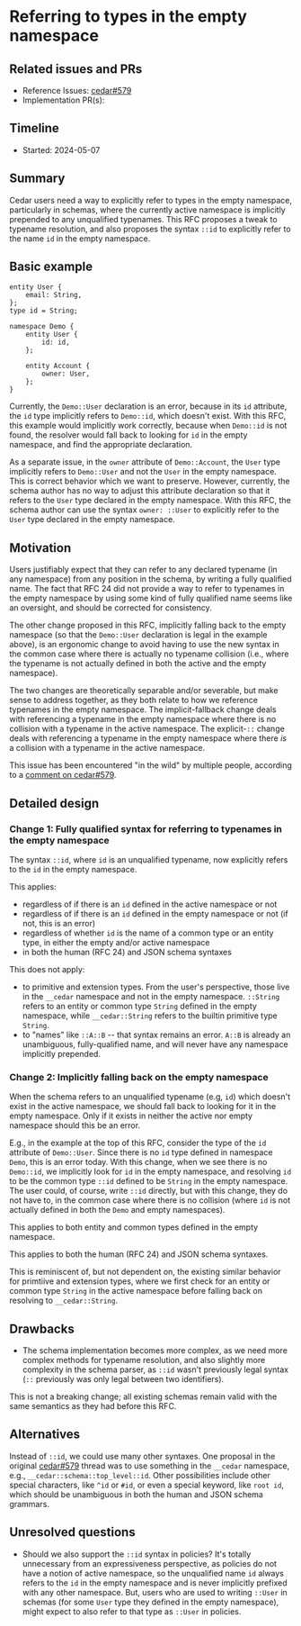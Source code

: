 # Referring to types in the empty namespace

## Related issues and PRs

- Reference Issues: [cedar#579](https://github.com/cedar-policy/cedar/issues/579)
- Implementation PR(s):

## Timeline

- Started: 2024-05-07

## Summary

Cedar users need a way to explicitly refer to types in the empty namespace,
particularly in schemas, where the currently active namespace is implicitly
prepended to any unqualified typenames.
This RFC proposes a tweak to typename resolution, and also proposes the syntax
`::id` to explicitly refer to the name `id` in the empty namespace.

## Basic example

```
entity User {
    email: String,
};
type id = String;

namespace Demo {
    entity User {
        id: id,
    };

    entity Account {
        owner: User,
    };
}
```

Currently, the `Demo::User` declaration is an error, because in its `id`
attribute, the `id` type implicitly refers to `Demo::id`, which doesn't exist.
With this RFC, this example would implicitly work correctly, because when
`Demo::id` is not found, the resolver would fall back to looking for `id` in the
empty namespace, and find the appropriate declaration.

As a separate issue, in the `owner` attribute of `Demo::Account`, the `User`
type implicitly refers to `Demo::User` and not the `User` in the empty
namespace.
This is correct behavior which we want to preserve.
However, currently, the schema author has no way to adjust this attribute
declaration so that it refers to the `User` type declared in the empty
namespace.
With this RFC, the schema author can use the syntax `owner: ::User` to
explicitly refer to the `User` type declared in the empty namespace.

## Motivation

Users justifiably expect that they can refer to any declared typename (in any
namespace) from any position in the schema, by writing a fully qualified name.
The fact that RFC 24 did not provide a way to refer to typenames in the empty
namespace by using some kind of fully qualified name seems like an oversight,
and should be corrected for consistency.

The other change proposed in this RFC, implicitly falling back to the empty
namespace (so that the `Demo::User` declaration is legal in the example above),
is an ergonomic change to avoid having to use the new syntax in the common case
where there is actually no typename collision (i.e., where the typename is not
actually defined in both the active and the empty namespace).

The two changes are theoretically separable and/or severable, but make sense to
address together, as they both relate to how we reference typenames in the empty
namespace.
The implicit-fallback change deals with referencing a typename in the empty
namespace where there is no collision with a typename in the active namespace.
The explicit-`::` change deals with referencing a typename in the empty
namespace where there _is_ a collision with a typename in the active namespace.

This issue has been encountered "in the wild" by multiple people, according to
a [comment on cedar#579](https://github.com/cedar-policy/cedar/issues/579#issuecomment-2077482637).

## Detailed design

### Change 1: Fully qualified syntax for referring to typenames in the empty namespace

The syntax `::id`, where `id` is an unqualified typename, now explicitly refers
to the `id` in the empty namespace.

This applies:
* regardless of if there is an `id` defined in the active namespace or not
* regardless of if there is an `id` defined in the empty namespace or not (if not, this is an error)
* regardless of whether `id` is the name of a common type or an entity type, in
either the empty and/or active namespace
* in both the human (RFC 24) and JSON schema syntaxes

This does not apply:
* to primitive and extension types. From the user's perspective, those live in
the `__cedar` namespace and not in the empty namespace. `::String` refers to an
entity or common type `String` defined in the empty namespace, while
`__cedar::String` refers to the builtin primitive type `String`.
* to "names" like `::A::B` -- that syntax remains an error. `A::B` is already an
unambiguous, fully-qualified name, and will never have any namespace implicitly
prepended.

### Change 2: Implicitly falling back on the empty namespace

When the schema refers to an unqualified typename (e.g, `id`) which doesn't
exist in the active namespace, we should fall back to looking for it in the
empty namespace.
Only if it exists in neither the active nor empty namespace should this be an
error.

E.g., in the example at the top of this RFC, consider the type of the `id`
attribute of `Demo::User`.
Since there is no `id` type defined in namespace `Demo`, this is an error today.
With this change, when we see there is no `Demo::id`, we implicitly look for
`id` in the empty namespace, and resolving `id` to be the common type `::id`
defined to be `String` in the empty namespace.
The user could, of course, write `::id` directly, but with this change, they
do not have to, in the common case where there is no collision (where `id` is
not actually defined in both the `Demo` and empty namespaces).

This applies to both entity and common types defined in the empty namespace.

This applies to both the human (RFC 24) and JSON schema syntaxes.

This is reminiscent of, but not dependent on, the existing similar behavior for
primtiive and extension types, where we first check for an entity or common type
`String` in the active namespace before falling back on resolving to
`__cedar::String`.

## Drawbacks

* The schema implementation becomes more complex, as we need more complex
methods for typename resolution, and also slightly more complexity in the
schema parser, as `::id` wasn't previously legal syntax (`::` previously was
only legal between two identifiers).

This is not a breaking change; all existing schemas remain valid with the same
semantics as they had before this RFC.

## Alternatives

Instead of `::id`, we could use many other syntaxes.
One proposal in the original
[cedar#579](https://github.com/cedar-policy/cedar/issues/579) thread was to use
something in the `__cedar` namespace, e.g., `__cedar::schema::top_level::id`.
Other possibilities include other special characters, like `^id` or `#id`, or even
a special keyword, like `root id`, which should be unambiguous in both the human
and JSON schema grammars.

## Unresolved questions

* Should we also support the `::id` syntax in policies?
It's totally unnecessary from an expressiveness perspective, as policies do not
have a notion of active namespace, so the unqualified name `id` always refers to
the `id` in the empty namespace and is never implicitly prefixed with any other
namespace.
But, users who are used to writing `::User` in schemas (for some `User` type
they defined in the empty namespace), might expect to also refer to that type as
`::User` in policies.
